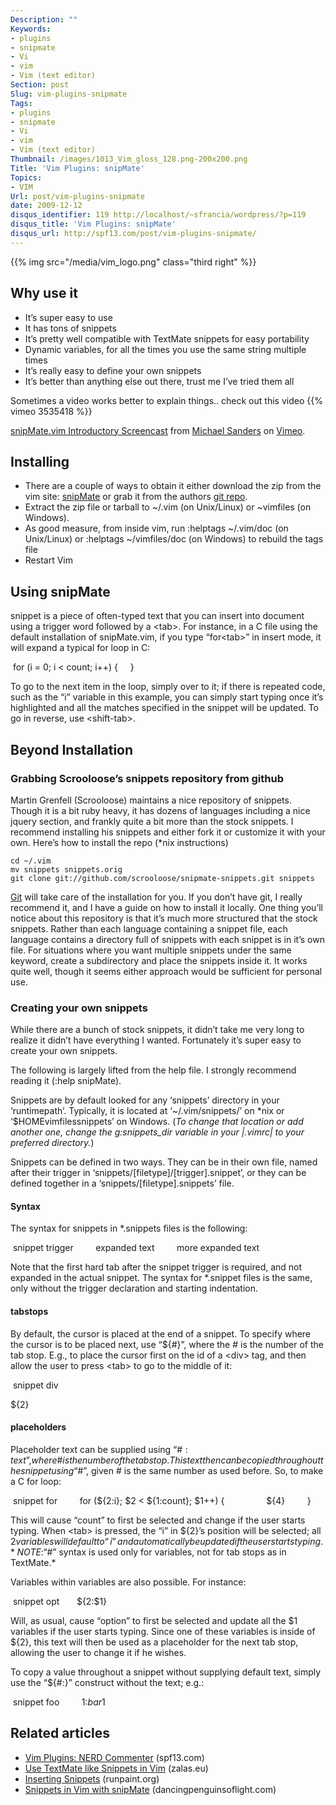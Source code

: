```yaml
---
Description: ""
Keywords:
- plugins
- snipmate
- Vi
- vim
- Vim (text editor)
Section: post
Slug: vim-plugins-snipmate
Tags:
- plugins
- snipmate
- Vi
- vim
- Vim (text editor)
Thumbnail: /images/1013_Vim_gloss_128.png-200x200.png
Title: 'Vim Plugins: snipMate'
Topics:
- VIM
Url: post/vim-plugins-snipmate
date: 2009-12-12
disqus_identifier: 119 http://localhost/~sfrancia/wordpress/?p=119
disqus_title: 'Vim Plugins: snipMate'
disqus_url: http://spf13.com/post/vim-plugins-snipmate/
---
```


{{% img src="/media/vim_logo.png" class="third right" %}}

Why use it
----------

-   It’s super easy to use
-   It has tons of snippets
-   It’s pretty well compatible with TextMate snippets for easy
    portability
-   Dynamic variables, for all the times you use the same string
    multiple times
-   It’s really easy to define your own snippets
-   It’s better than anything else out there, trust me I’ve tried them
    all

Sometimes a video works better to explain things.. check out this video
{{% vimeo 3535418 %}}

[snipMate.vim Introductory Screencast](http://vimeo.com/3535418) from
[Michael Sanders](http://vimeo.com/user1404868) on
[Vimeo](http://vimeo.com).

Installing
----------

-   There are a couple of ways to obtain it either download the zip from
    the vim site:
    [snipMate](http://www.vim.org/scripts/script.php?script_id=2540) or
    grab it from the authors [git
    repo](git://github.com/msanders/snipmate.vim.git).
-   Extract the zip file or tarball to ~/.vim (on Unix/Linux) or
    ~vimfiles (on Windows).
-   As good measure, from inside vim, run :helptags ~/.vim/doc (on
    Unix/Linux) or :helptags ~/vimfiles/doc (on Windows) to rebuild the
    tags file
-   Restart Vim

Using snipMate
--------------

snippet is a piece of often-typed text that you can insert into document
using a trigger word followed by a \<tab\>. For instance, in a C file
using the default installation of snipMate.vim, if you type “for\<tab\>”
in insert mode, it will expand a typical for loop in C:

 for (i = 0; i &lt; count; i++) {     }

To go to the next item in the loop, simply over to it; if there is
repeated code, such as the “i” variable in this example, you can simply
start typing once it’s highlighted and all the matches specified in the
snippet will be updated. To go in reverse, use \<shift-tab\>.

Beyond Installation
-------------------

### Grabbing Scrooloose’s snippets repository from github

Martin Grenfell (Scrooloose) maintains a nice repository of snippets.
Though it is a bit ruby heavy, it has dozens of languages including a
nice jquery section, and frankly quite a bit more than the stock
snippets. I recommend installing his snippets and either fork it or
customize it with your own. Here’s how to install the repo (\*nix
instructions)

    cd ~/.vim
    mv snippets snippets.orig
    git clone git://github.com/scrooloose/snipmate-snippets.git snippets

[Git](http://git-scm.com/ "Git") will take care of the
installation for you. If you don’t have git, I really recommend it, and
I have a guide on how to install it locally. One thing you’ll notice
about this repository is that it’s much more structured that the stock
snippets. Rather than each language containing a snippet file, each
language contains a directory full of snippets with each snippet is in
it’s own file. For situations where you want multiple snippets under the
same keyword, create a subdirectory and place the snippets inside it. It
works quite well, though it seems either approach would be sufficient
for personal use.

### Creating your own snippets

While there are a bunch of stock snippets, it didn’t take me very long
to realize it didn’t have everything I wanted. Fortunately it’s super
easy to create your own snippets.

The following is largely lifted from the help file. I strongly recommend
reading it (:help snipMate).

Snippets are by default looked for any ‘snippets’ directory in your
‘runtimepath’. Typically, it is located at ‘~/.vim/snippets/’ on \*nix
or ‘$HOMEvimfilessnippets’ on Windows. (*To change that location or add
another one, change the g:snippets\_dir variable in your |.vimrc| to
your preferred directory.*)

Snippets can be defined in two ways. They can be in their own file,
named after their trigger in ‘snippets/[filetype]/[trigger].snippet’, or
they can be defined together in a ‘snippets/[filetype].snippets’ file.

#### Syntax

The syntax for snippets in \*.snippets files is the following:

 snippet trigger         expanded text         more expanded text

Note that the first hard tab after the snippet trigger is required, and
not expanded in the actual snippet. The syntax for \*.snippet files is
the same, only without the trigger declaration and starting indentation.

#### tabstops

By default, the cursor is placed at the end of a snippet. To specify
where the cursor is to be placed next, use “${\#}”, where the \# is the
number of the tab stop. E.g., to place the cursor first on the id of a
\<div\> tag, and then allow the user to press \<tab\> to go to the
middle of it:

 snippet div

${2}

#### placeholders

Placeholder text can be supplied using “${\#:text}”, where \# is the
number of the tab stop. This text then can be copied throughout the
snippet using “$\#”, given \# is the same number as used before. So, to
make a C for loop:

 snippet for         for (${2:i}; $2 &lt; ${1:count}; $1++) {      
          ${4}         }

This will cause “count” to first be selected and change if the user
starts typing. When \<tab\> is pressed, the “i” in ${2}’s position will
be selected; all $2 variables will default to “i” and automatically be
updated if the user starts typing. *NOTE: “$\#” syntax is used only for
variables, not for tab stops as in TextMate.*


Variables within variables are also possible. For instance:

 snippet opt       ${2:$1}

Will, as usual, cause “option” to first be selected and update all the
$1 variables if the user starts typing. Since one of these variables is
inside of ${2}, this text will then be used as a placeholder for the
next tab stop, allowing the user to change it if he wishes.

To copy a value throughout a snippet without supplying default text,
simply use the “${\#:}” construct without the text; e.g.:

 snippet foo         ${1:}bar$1

## Related articles

-   [Vim Plugins: NERD
    Commenter](http://spf13.com/feature/vim-plugins-nerd-commenter)
    (spf13.com)
-   [Use TextMate like Snippets in
    Vim](http://www.zalas.eu/how-to-use-textmate-like-snippets-in-vim)
    (zalas.eu)
-   [Inserting
    Snippets](http://vim.runpaint.org/typing/inserting-snippets/)
    (runpaint.org)
-   [Snippets in Vim with
    snipMate](http://dancingpenguinsoflight.com/2009/07/light-at-the-end-of-the-carpal-tunnel-snippets-in-vim-with-snipmate/")
    (dancingpenguinsoflight.com)

